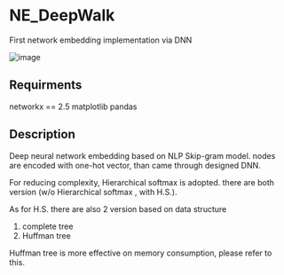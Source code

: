 # NE_DeepWalk
First network embedding implementation via DNN

![image](https://user-images.githubusercontent.com/35905280/96146155-f654ac80-0f40-11eb-8f95-1a6f334e2019.png)

## Requirments
networkx == 2.5
matplotlib
pandas


## Description

Deep neural network embedding based on NLP Skip-gram model.
nodes are encoded with one-hot vector, than came through designed DNN.

For reducing complexity, Hierarchical softmax is adopted.
there are both version (w/o Hierarchical softmax , with H.S.).

As for H.S. there are also 2 version based on data structure
1. complete tree
2. Huffman tree

Huffman tree is more effective on memory consumption, please refer to this.
